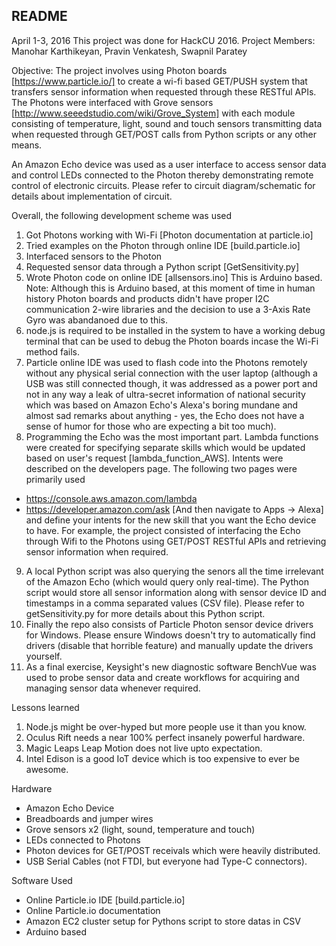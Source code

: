 README
------
April 1-3, 2016
This project was done for HackCU 2016.
Project Members: Manohar Karthikeyan, Pravin Venkatesh, Swapnil Paratey

Objective: The project involves using Photon boards [https://www.particle.io/]
to create a wi-fi based GET/PUSH system that transfers sensor information when
requested through these RESTful APIs. The Photons were interfaced with Grove 
sensors [http://www.seeedstudio.com/wiki/Grove_System] with each module 
consisting of temperature, light, sound and touch sensors transmitting data
when requested through GET/POST calls from Python scripts or any other means.

An Amazon Echo device was used as a user interface to access sensor data and 
control LEDs connected to the Photon thereby demonstrating remote control of 
electronic circuits. Please refer to circuit diagram/schematic for details 
about implementation of circuit.

Overall, the following development scheme was used
1) Got Photons working with Wi-Fi [Photon documentation at particle.io]
2) Tried examples on the Photon through online IDE [build.particle.io]
3) Interfaced sensors to the Photon
4) Requested sensor data through a Python script [GetSensitivity.py]
5) Wrote Photon code on online IDE [allsensors.ino] This is Arduino based.
Note: Although this is Arduino based, at this moment of time in human history
Photon boards and products didn't have proper I2C communication 2-wire libraries
and the decision to use a 3-Axis Rate Gyro was abandanoed due to this.
6) node.js is required to be installed in the system to have a working debug 
terminal that can be used to debug the Photon boards incase the Wi-Fi method fails.
7) Particle online IDE was used to flash code into the Photons remotely without
any physical serial connection with the user laptop (although a USB was still 
connected though, it was addressed as a power port and not in any way a leak of
ultra-secret information of national security which was based on Amazon Echo's 
Alexa's boring mundane and almost sad remarks about anything - yes, the Echo 
does not have a sense of humor for those who are expecting a bit too much).
8) Programming the Echo was the most important part. Lambda functions were
created for specifying separate skills which would be updated based on user's
request [lambda_function_AWS]. Intents were described on the developers page. 
The following two pages were primarily used
- https://console.aws.amazon.com/lambda
- https://developer.amazon.com/ask [And then navigate to Apps -> Alexa] and
define your intents for the new skill that you want the Echo device to have.
For example, the project consisted of interfacing the Echo through Wifi to the
Photons using GET/POST RESTful APIs and retrieving sensor information when 
required.
9) A local Python script was also querying the senors all the time irrelevant of
the Amazon Echo (which would query only real-time). The Python script would 
store all sensor information along with sensor device ID and timestamps in a 
comma separated values (CSV file). Please refer to getSensitivity.py for more 
details about this Python script. 
10) Finally the repo also consists of Particle Photon sensor device drivers for Windows. Please ensure Windows doesn't try to automatically find drivers (disable that horrible feature) and manually update the drivers yourself.
11) As a final exercise, Keysight's new diagnostic software BenchVue was used to 
probe sensor data and create workflows for acquiring and managing sensor data 
whenever required.

Lessons learned
1) Node.js might be over-hyped but more people use it than you know.
2) Oculus Rift needs a near 100% perfect insanely powerful hardware.
3) Magic Leaps Leap Motion does not live upto expectation.
4) Intel Edison is a good IoT device which is too expensive to ever be awesome.

Hardware
- Amazon Echo Device
- Breadboards and jumper wires
- Grove sensors x2 (light, sound, temperature and touch)
- LEDs connected to Photons
- Photon devices for GET/POST receivals which were heavily distributed.
- USB Serial Cables (not FTDI, but everyone had Type-C connectors).

Software Used
- Online Particle.io IDE [build.particle.io]
- Online Particle.io documentation
- Amazon EC2 cluster setup for Pythons script to store datas in CSV
- Arduino based